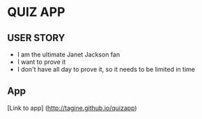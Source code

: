 # QUIZ APP

## USER STORY

- I am the ultimate Janet Jackson fan
- I want to prove it
- I don't have all day to prove it, so it needs to be limited in time

## App
[Link to app] (http://tagine.github.io/quizapp)


<!-- Notes to self:

+ Activity 20-22 for Local Storage reference (week 04)

Strategy

0- Create a landing page for the quiz itself (include quiz name, subject, welcome, must be responsive)
Click event to start quiz (button, start quiz)

H1, image, bg image, H1 quiz name, welcome


1-  New "page" loads
    First set of questions load
    Timer is counting down
    Submit button

.ready(), ordered list of buttons, correct onclick increases time to timer, incorrect button decreases time from timer

2-  Timer increases or decreases
    New "page" loads with new questions
    Time is counting down
    Submit button

.ready(), ordered list of buttons, correct onclic increases time to timer, incorrect button decreases time from timer

3-  Timer increases or decreases
    New "page" loads with new questions
    Time is counting down
    Submit button

.ready(), ordered list of buttons, correct onclick increases time to timer, incorrect button decreases time from timer

4-  Timer increases or decreases
    New "page" loads with new questions
    Time is counting down
    Submit button

.ready(), ordered list of buttons, correct onclick increases time to timer, incorrect button decreases time from timer

5-  Timer increases or decreases
    New "page" loads with new questions
    Time is counting down
    Submit button

.ready(), ordered list of buttons, correct onclick increases time to timer, incorrect button decreases time from timer

6- Score displayed using timer value, with image


.onClick () is how we add an event listener
.ready() is how we load information after the page loads

"this" is your representation of the scope of the object

//QUIZ CONTENT//

Who produced Janet Jackson's first LP?

a. Larry Levan
b. Giorgio Moroder
c. Timbaland
d. Prince

What was the name of Janet's first LP?

a. Dream Street
b. Control
c. The Velvet Rope
d. Janet


How many albums has Janet released?

a. 4
b. 9
c. 11
d. 20


Where is Janet Jackson from?

a. Philadelphia, PA
b. Skokie, IL
c. Gary, IN
d. Beaverton, OR


What soundtrack was Janet Jackson's music featured on?

a. The Nutty Professor
b. Die Hard
c. Armageddon
d. Face Off


 -->
